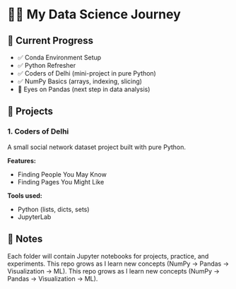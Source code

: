 # 🧑‍💻 My Data Science Journey

## 🚀 Current Progress
- ✅ Conda Environment Setup
- ✅ Python Refresher
- ✅ Coders of Delhi (mini-project in pure Python)
- ✅ NumPy Basics (arrays, indexing, slicing)
- 👀 Eyes on Pandas (next step in data analysis)

## 📂 Projects

### 1. Coders of Delhi
A small social network dataset project built with pure Python.

**Features:**
- Finding People You May Know
- Finding Pages You Might Like

**Tools used:**
- Python (lists, dicts, sets)
- JupyterLab

## 📌 Notes
Each folder will contain Jupyter notebooks for projects, practice, and experiments.
This repo grows as I learn new concepts (NumPy → Pandas → Visualization → ML).
This repo grows as I learn new concepts (NumPy → Pandas → Visualization → ML).
